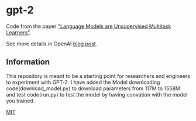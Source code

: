 
# gpt-2

Code from the paper ["Language Models are Unsupervised Multitask Learners"](https://d4mucfpksywv.cloudfront.net/better-language-models/language-models.pdf).

See more details in OpenAI [blog post](https://blog.openai.com/better-language-models/).

## Information

This repository is meant to be a starting point for researchers and engineers to experiment with GPT-2.
I have added the Model downloading code(download_model.py) to download parameters from 117M to 1558M and test code(run.py) to test the model by having convation with the model you trained.

[MIT](./LICENSE)
